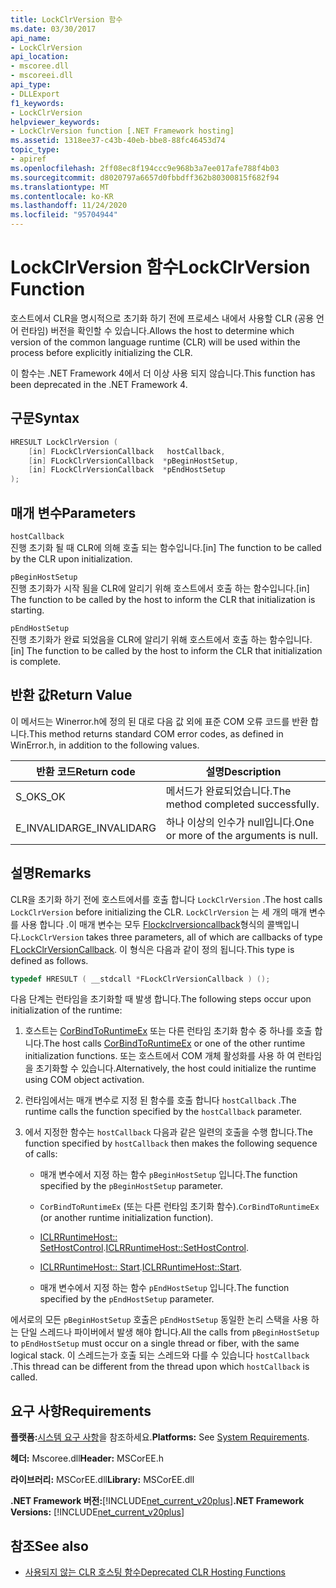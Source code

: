 ```yaml
---
title: LockClrVersion 함수
ms.date: 03/30/2017
api_name:
- LockClrVersion
api_location:
- mscoree.dll
- mscoreei.dll
api_type:
- DLLExport
f1_keywords:
- LockClrVersion
helpviewer_keywords:
- LockClrVersion function [.NET Framework hosting]
ms.assetid: 1318ee37-c43b-40eb-bbe8-88fc46453d74
topic_type:
- apiref
ms.openlocfilehash: 2ff08ec8f194ccc9e968b3a7ee017afe788f4b03
ms.sourcegitcommit: d8020797a6657d0fbbdff362b80300815f682f94
ms.translationtype: MT
ms.contentlocale: ko-KR
ms.lasthandoff: 11/24/2020
ms.locfileid: "95704944"
---
```

# <a name="lockclrversion-function"></a><span data-ttu-id="24de5-102">LockClrVersion 함수</span><span class="sxs-lookup"><span data-stu-id="24de5-102">LockClrVersion Function</span></span>

<span data-ttu-id="24de5-103">호스트에서 CLR을 명시적으로 초기화 하기 전에 프로세스 내에서 사용할 CLR (공용 언어 런타임) 버전을 확인할 수 있습니다.</span><span class="sxs-lookup"><span data-stu-id="24de5-103">Allows the host to determine which version of the common language runtime (CLR) will be used within the process before explicitly initializing the CLR.</span></span>  
  
 <span data-ttu-id="24de5-104">이 함수는 .NET Framework 4에서 더 이상 사용 되지 않습니다.</span><span class="sxs-lookup"><span data-stu-id="24de5-104">This function has been deprecated in the .NET Framework 4.</span></span>  
  
## <a name="syntax"></a><span data-ttu-id="24de5-105">구문</span><span class="sxs-lookup"><span data-stu-id="24de5-105">Syntax</span></span>  
  
```cpp  
HRESULT LockClrVersion (  
    [in] FLockClrVersionCallback   hostCallback,  
    [in] FLockClrVersionCallback  *pBeginHostSetup,  
    [in] FLockClrVersionCallback  *pEndHostSetup  
);  
```  
  
## <a name="parameters"></a><span data-ttu-id="24de5-106">매개 변수</span><span class="sxs-lookup"><span data-stu-id="24de5-106">Parameters</span></span>  

 `hostCallback`  
 <span data-ttu-id="24de5-107">진행 초기화 될 때 CLR에 의해 호출 되는 함수입니다.</span><span class="sxs-lookup"><span data-stu-id="24de5-107">[in] The function to be called by the CLR upon initialization.</span></span>  
  
 `pBeginHostSetup`  
 <span data-ttu-id="24de5-108">진행 초기화가 시작 됨을 CLR에 알리기 위해 호스트에서 호출 하는 함수입니다.</span><span class="sxs-lookup"><span data-stu-id="24de5-108">[in] The function to be called by the host to inform the CLR that initialization is starting.</span></span>  
  
 `pEndHostSetup`  
 <span data-ttu-id="24de5-109">진행 초기화가 완료 되었음을 CLR에 알리기 위해 호스트에서 호출 하는 함수입니다.</span><span class="sxs-lookup"><span data-stu-id="24de5-109">[in] The function to be called by the host to inform the CLR that initialization is complete.</span></span>  
  
## <a name="return-value"></a><span data-ttu-id="24de5-110">반환 값</span><span class="sxs-lookup"><span data-stu-id="24de5-110">Return Value</span></span>  

 <span data-ttu-id="24de5-111">이 메서드는 Winerror.h에 정의 된 대로 다음 값 외에 표준 COM 오류 코드를 반환 합니다.</span><span class="sxs-lookup"><span data-stu-id="24de5-111">This method returns standard COM error codes, as defined in WinError.h, in addition to the following values.</span></span>  
  
|<span data-ttu-id="24de5-112">반환 코드</span><span class="sxs-lookup"><span data-stu-id="24de5-112">Return code</span></span>|<span data-ttu-id="24de5-113">설명</span><span class="sxs-lookup"><span data-stu-id="24de5-113">Description</span></span>|  
|-----------------|-----------------|  
|<span data-ttu-id="24de5-114">S_OK</span><span class="sxs-lookup"><span data-stu-id="24de5-114">S_OK</span></span>|<span data-ttu-id="24de5-115">메서드가 완료되었습니다.</span><span class="sxs-lookup"><span data-stu-id="24de5-115">The method completed successfully.</span></span>|  
|<span data-ttu-id="24de5-116">E_INVALIDARG</span><span class="sxs-lookup"><span data-stu-id="24de5-116">E_INVALIDARG</span></span>|<span data-ttu-id="24de5-117">하나 이상의 인수가 null입니다.</span><span class="sxs-lookup"><span data-stu-id="24de5-117">One or more of the arguments is null.</span></span>|  
  
## <a name="remarks"></a><span data-ttu-id="24de5-118">설명</span><span class="sxs-lookup"><span data-stu-id="24de5-118">Remarks</span></span>  

 <span data-ttu-id="24de5-119">CLR을 초기화 하기 전에 호스트에서를 호출 합니다 `LockClrVersion` .</span><span class="sxs-lookup"><span data-stu-id="24de5-119">The host calls `LockClrVersion` before initializing the CLR.</span></span> <span data-ttu-id="24de5-120">`LockClrVersion` 는 세 개의 매개 변수를 사용 합니다 .이 매개 변수는 모두 [Flockclrversioncallback](flockclrversioncallback-function-pointer.md)형식의 콜백입니다.</span><span class="sxs-lookup"><span data-stu-id="24de5-120">`LockClrVersion` takes three parameters, all of which are callbacks of type [FLockClrVersionCallback](flockclrversioncallback-function-pointer.md).</span></span> <span data-ttu-id="24de5-121">이 형식은 다음과 같이 정의 됩니다.</span><span class="sxs-lookup"><span data-stu-id="24de5-121">This type is defined as follows.</span></span>  
  
```cpp  
typedef HRESULT ( __stdcall *FLockClrVersionCallback ) ();  
```  
  
 <span data-ttu-id="24de5-122">다음 단계는 런타임을 초기화할 때 발생 합니다.</span><span class="sxs-lookup"><span data-stu-id="24de5-122">The following steps occur upon initialization of the runtime:</span></span>  
  
1. <span data-ttu-id="24de5-123">호스트는 [CorBindToRuntimeEx](corbindtoruntimeex-function.md) 또는 다른 런타임 초기화 함수 중 하나를 호출 합니다.</span><span class="sxs-lookup"><span data-stu-id="24de5-123">The host calls [CorBindToRuntimeEx](corbindtoruntimeex-function.md) or one of the other runtime initialization functions.</span></span> <span data-ttu-id="24de5-124">또는 호스트에서 COM 개체 활성화를 사용 하 여 런타임을 초기화할 수 있습니다.</span><span class="sxs-lookup"><span data-stu-id="24de5-124">Alternatively, the host could initialize the runtime using COM object activation.</span></span>  
  
2. <span data-ttu-id="24de5-125">런타임에서는 매개 변수로 지정 된 함수를 호출 합니다 `hostCallback` .</span><span class="sxs-lookup"><span data-stu-id="24de5-125">The runtime calls the function specified by the `hostCallback` parameter.</span></span>  
  
3. <span data-ttu-id="24de5-126">에서 지정한 함수는 `hostCallback` 다음과 같은 일련의 호출을 수행 합니다.</span><span class="sxs-lookup"><span data-stu-id="24de5-126">The function specified by `hostCallback` then makes the following sequence of calls:</span></span>  
  
    - <span data-ttu-id="24de5-127">매개 변수에서 지정 하는 함수 `pBeginHostSetup` 입니다.</span><span class="sxs-lookup"><span data-stu-id="24de5-127">The function specified by the `pBeginHostSetup` parameter.</span></span>  
  
    - <span data-ttu-id="24de5-128">`CorBindToRuntimeEx` (또는 다른 런타임 초기화 함수).</span><span class="sxs-lookup"><span data-stu-id="24de5-128">`CorBindToRuntimeEx` (or another runtime initialization function).</span></span>  
  
    - <span data-ttu-id="24de5-129">[ICLRRuntimeHost:: SetHostControl](iclrruntimehost-sethostcontrol-method.md).</span><span class="sxs-lookup"><span data-stu-id="24de5-129">[ICLRRuntimeHost::SetHostControl](iclrruntimehost-sethostcontrol-method.md).</span></span>  
  
    - <span data-ttu-id="24de5-130">[ICLRRuntimeHost:: Start](iclrruntimehost-start-method.md).</span><span class="sxs-lookup"><span data-stu-id="24de5-130">[ICLRRuntimeHost::Start](iclrruntimehost-start-method.md).</span></span>  
  
    - <span data-ttu-id="24de5-131">매개 변수에서 지정 하는 함수 `pEndHostSetup` 입니다.</span><span class="sxs-lookup"><span data-stu-id="24de5-131">The function specified by the `pEndHostSetup` parameter.</span></span>  
  
 <span data-ttu-id="24de5-132">에서로의 모든 `pBeginHostSetup` 호출은 `pEndHostSetup` 동일한 논리 스택을 사용 하는 단일 스레드나 파이버에서 발생 해야 합니다.</span><span class="sxs-lookup"><span data-stu-id="24de5-132">All the calls from `pBeginHostSetup` to `pEndHostSetup` must occur on a single thread or fiber, with the same logical stack.</span></span> <span data-ttu-id="24de5-133">이 스레드는가 호출 되는 스레드와 다를 수 있습니다 `hostCallback` .</span><span class="sxs-lookup"><span data-stu-id="24de5-133">This thread can be different from the thread upon which `hostCallback` is called.</span></span>  
  
## <a name="requirements"></a><span data-ttu-id="24de5-134">요구 사항</span><span class="sxs-lookup"><span data-stu-id="24de5-134">Requirements</span></span>  

 <span data-ttu-id="24de5-135">**플랫폼:**[시스템 요구 사항](../../get-started/system-requirements.md)을 참조하세요.</span><span class="sxs-lookup"><span data-stu-id="24de5-135">**Platforms:** See [System Requirements](../../get-started/system-requirements.md).</span></span>  
  
 <span data-ttu-id="24de5-136">**헤더:** Mscoree.dll</span><span class="sxs-lookup"><span data-stu-id="24de5-136">**Header:** MSCorEE.h</span></span>  
  
 <span data-ttu-id="24de5-137">**라이브러리:** MSCorEE.dll</span><span class="sxs-lookup"><span data-stu-id="24de5-137">**Library:** MSCorEE.dll</span></span>  
  
 <span data-ttu-id="24de5-138">**.NET Framework 버전:**[!INCLUDE[net_current_v20plus](../../../../includes/net-current-v20plus-md.md)]</span><span class="sxs-lookup"><span data-stu-id="24de5-138">**.NET Framework Versions:** [!INCLUDE[net_current_v20plus](../../../../includes/net-current-v20plus-md.md)]</span></span>  
  
## <a name="see-also"></a><span data-ttu-id="24de5-139">참조</span><span class="sxs-lookup"><span data-stu-id="24de5-139">See also</span></span>

- [<span data-ttu-id="24de5-140">사용되지 않는 CLR 호스팅 함수</span><span class="sxs-lookup"><span data-stu-id="24de5-140">Deprecated CLR Hosting Functions</span></span>](deprecated-clr-hosting-functions.md)
